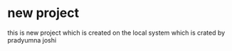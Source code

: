 # new project

this is new project which is created on the local system
which is crated by pradyumna joshi